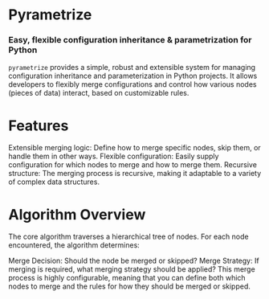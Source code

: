 # Pyrametrize
### Easy, flexible configuration inheritance & parametrization for Python

`pyrametrize` provides a simple, robust and extensible system for managing configuration inheritance and parameterization in Python projects. It allows developers to flexibly merge configurations and control how various nodes (pieces of data) interact, based on customizable rules.

# Features
Extensible merging logic: Define how to merge specific nodes, skip them, or handle them in other ways.
Flexible configuration: Easily supply configuration for which nodes to merge and how to merge them.
Recursive structure: The merging process is recursive, making it adaptable to a variety of complex data structures.

# Algorithm Overview
The core algorithm traverses a hierarchical tree of nodes. For each node encountered, the algorithm determines:

Merge Decision: Should the node be merged or skipped?
Merge Strategy: If merging is required, what merging strategy should be applied?
This merge process is highly configurable, meaning that you can define both which nodes to merge and the rules for how they should be merged or skipped.
